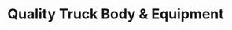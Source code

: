 ---
title: "Quality Truck Body & Equipment"
url: /boardman/quality-truck-body-and-equipment/
shop: shop
---